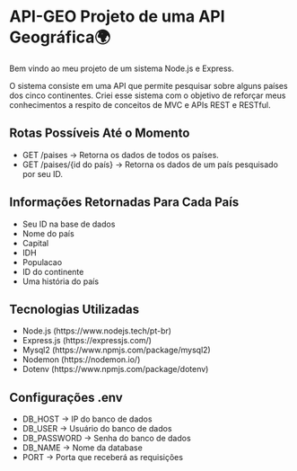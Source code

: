 <h1>API-GEO Projeto de uma API Geográfica🌍</h1>
<p>Bem vindo ao meu projeto de um sistema Node.js e Express.</p>
<p>O sistema consiste em uma API que permite pesquisar sobre alguns países dos cinco continentes. Criei esse sistema com o objetivo de reforçar meus conhecimentos a respito de conceitos de MVC e APIs REST e RESTful.</p>
<h2>Rotas Possíveis Até o Momento</h2>
<ul>
    <li>GET /paises -> Retorna os dados de todos os países.</li>
    <li>GET /paises/{id do país} -> Retorna os dados de um país pesquisado por seu ID.</li>
</ul>
<h2>Informações Retornadas Para Cada País</h2>
<ul>
    <li>Seu ID na base de dados</li>
    <li>Nome do país</li>
    <li>Capital</li>
    <li>IDH</li>
    <li>Populacao</li>
    <li>ID do continente</li>
    <li>Uma história do país</li>
</ul>
<h2>Tecnologias Utilizadas</h2>
<ul>
    <li>Node.js (https://www.nodejs.tech/pt-br)</li>
    <li>Express.js (https://expressjs.com/)</li>
    <li>Mysql2 (https://www.npmjs.com/package/mysql2)</li>
    <li>Nodemon (https://nodemon.io/)</li>
    <li>Dotenv (https://www.npmjs.com/package/dotenv)</li>
</ul>
<h2>Configurações .env</h2>
<ul>
    <li>DB_HOST -> IP do banco de dados</li>
    <li>DB_USER -> Usuário do banco de dados</li>
    <li>DB_PASSWORD -> Senha do banco de dados</li>
    <li>DB_NAME -> Nome da database</li>
    <li>PORT -> Porta que receberá as requisições</li>
</ul>
